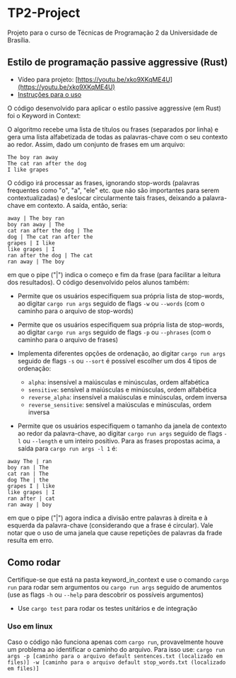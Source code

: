 # TP2-Project
Projeto para o curso de Técnicas de Programação 2 da Universidade de Brasília.

## Estilo de programação passive aggressive (Rust)

- Vídeo para projeto: [https://youtu.be/xko9XKqME4U](https://youtu.be/xko9XKqME4U)
- [Instruções para o uso](#como-rodar)

O código desenvolvido para aplicar o estilo passive aggressive (em Rust) foi o Keyword in Context:

O algoritmo recebe uma lista de títulos ou frases (separados por linha) e gera uma lista alfabetizada de todas as palavras-chave com o seu contexto ao redor. Assim, dado um conjunto de frases em um arquivo:
```
The boy ran away
The cat ran after the dog
I like grapes
```
O código irá processar as frases, ignorando stop-words (palavras frequentes como "o", "a", "ele" etc. que não são importantes para serem contextualizadas) e deslocar circularmente tais frases, deixando a palavra-chave em contexto. A saída, então, seria:
```
away | The boy ran
boy ran away | The 
cat ran after the dog | The
dog | The cat ran after the 
grapes | I like
like grapes | I 
ran after the dog | The cat
ran away | The boy
```
em que o pipe ("|") indica o começo e fim da frase (para facilitar a leitura dos resultados). 
O código desenvolvido pelos alunos também:
- Permite que os usuários especifiquem sua própria lista de stop-words, ao digitar ```cargo run args``` seguido de flags ```-w``` ou ```--words``` (com o caminho para o arquivo de stop-words)
- Permite que os usuários especifiquem sua própria lista de stop-words, ao digitar ```cargo run args``` seguido de flags ```-p``` ou ```--phrases``` (com o caminho para o arquivo de frases)
- Implementa diferentes opções de ordenação, ao digitar ```cargo run args``` seguido de flags ```-s``` ou ```--sort``` é possível escolher um dos 4 tipos de ordenação:
	- ```alpha```: insensível a maiúsculas e minúsculas, ordem alfabética
  - ```sensitive```: sensível a maiúsculas e minúsculas, ordem alfabética
  - ```reverse_alpha```: insensível a maiúsculas e minúsculas, ordem inversa
  - ```reverse_sensitive```: sensível a maiúsculas e minúsculas, ordem inversa

- Permite que os usuários especifiquem o tamanho da janela de contexto ao redor da palavra-chave, ao digitar ```cargo run args``` seguido de flags ```-l``` ou ```--length``` e um inteiro positivo. Para as frases propostas acima, a saída para ```cargo run args -l 1``` é:
```
away The | ran
boy ran | The 
cat ran | The
dog The | the 
grapes I | like
like grapes | I 
ran after | cat
ran away | boy
```
em que o pipe ("|") agora indica a divisão entre palavras à direita e à esquerda da palavra-chave (considerando que a frase é circular). Vale notar que o uso de uma janela que cause repetições de palavras da frade resulta em erro. 

## Como rodar
Certifique-se que está na pasta keyword_in_context e use o comando ```cargo run``` para rodar sem argumentos ou ```cargo run args``` seguido de arumentos (use as flags ```-h``` ou ```--help``` para descobrir os possíveis argumentos)
- Use ```cargo test``` para rodar os testes unitários e de integração

### Uso em linux
Caso o código não funciona apenas com ```cargo run```, provavelmente houve um problema ao identificar o caminho do arquivo. Para isso use:
```cargo run args -p [caminho para o arquivo default sentences.txt (localizado em files)] -w [caminho para o arquivo default stop_words.txt (localizado em files)]```

